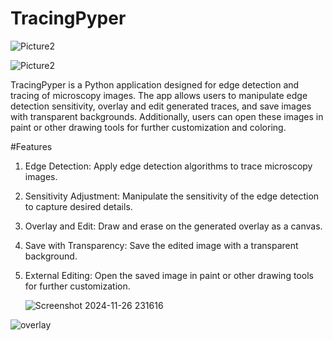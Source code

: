 
# TracingPyper
![Picture2](https://github.com/user-attachments/assets/b5c0e661-0cb5-4995-b3f8-fcd96fa81739)

![Picture2](https://github.com/user-attachments/assets/a4019561-4766-4d69-86e3-1b9437ccd425)

TracingPyper is a Python application designed for edge detection and tracing of microscopy images. The app allows users to manipulate edge detection sensitivity, overlay and edit generated traces, and save images with transparent backgrounds. Additionally, users can open these images in paint or other drawing tools for further customization and coloring.

#Features
1. Edge Detection: Apply edge detection algorithms to trace microscopy images.
2. Sensitivity Adjustment: Manipulate the sensitivity of the edge detection to capture desired details.
3. Overlay and Edit: Draw and erase on the generated overlay as a canvas.
4. Save with Transparency: Save the edited image with a transparent background.
5. External Editing: Open the saved image in paint or other drawing tools for further customization.

   ![Screenshot 2024-11-26 231616](https://github.com/user-attachments/assets/7d725299-c252-44f8-8332-cbc16498bd9b)

![overlay](https://github.com/user-attachments/assets/8bbbcac5-6e85-4353-954c-6d29bb1efbe0)


